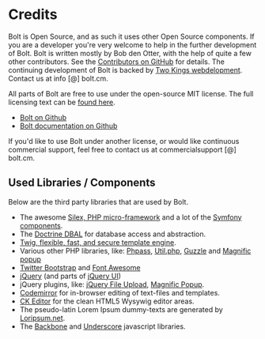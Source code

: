 Credits
=======

Bolt is Open Source, and as such it uses other Open Source components. If you
are a developer you're very welcome to help in the further development of Bolt.
Bolt is written mostly by Bob den Otter, with the help of quite a few other
contributors. See the [Contributors on GitHub](https://github.com/bolt/bolt/graphs/contributors)
for details. The continuing development of Bolt is backed by
[Two Kings webdelopment](http://www.twokings.nl). Contact us at info [@] bolt.cm.

All parts of Bolt are free to use under the open-source MIT license. The full
licensing text can be [found here](http://www.opensource.org/licenses/mit-license.php).

  - <a href="https://github.com/bobdenotter/bolt" class="btn btn-info" target="_blank">Bolt on Github</a>
  - <a href="https://github.com/bolt/docs" class="btn btn-info" target="_blank">Bolt documentation on
    Github</a>

If you'd like to use Bolt under another license, or would like continuous
commercial support, feel free to contact us at commercialsupport [@] bolt.cm.

Used Libraries / Components
---------------------------

Below are the third party libraries that are used by Bolt.

  - The awesome <a href="http://silex.sensiolabs.org/">Silex, PHP micro-framework</a> and a lot of the
<a href="http://symfony.com/">Symfony components</a>.
  - The <a href="http://www.doctrine-project.org">Doctrine DBAL</a> for database access and abstraction.
  - <a href="http://twig.sensiolabs.org/">Twig, flexible, fast, and secure template engine</a>.
  - Various other PHP libraries, like: <a href="https://github.com/hautelook/phpass/">Phpass</a>,
    <a href="http://brandonwamboldt.github.com/utilphp/">Util.php</a>,
    <a href="http://guzzlephp.org/">Guzzle</a> and
    <a href="http://dimsemenov.com/plugins/magnific-popup/">Magnific popup</a>
  - <a href="http://twitter.github.com/bootstrap">Twitter Bootstrap</a> and
    <a href="http://fortawesome.github.com/Font-Awesome/">Font Awesome</a>
  - <a href="http://jquery.com/">jQuery</a> (and parts of <a href="http://jqueryui.com/">jQuery UI</a>)
  - jQuery plugins, like: <a href="http://blueimp.github.com/jQuery-File-Upload/">jQuery File Upload</a>,
    <a href="http://dimsemenov.com/plugins/magnific-popup/">Magnific Popup</a>.
  - <a href="http://codemirror.net/">Codemirror</a> for in-browser editing of text-files and templates.
  - <a href="http://ckeditor.com/">CK Editor</a> for the clean HTML5 Wysywig editor areas.
  - The pseudo-latin Lorem Ipsum dummy-texts are generated by <a href="http://loripsum.net/">Loripsum.net</a>.
  - The <a href="http://backbonejs.org">Backbone</a> and <a href="http://underscorejs.org">Underscore</a> javascript libraries.

